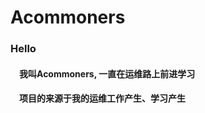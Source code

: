 # Acommoners

### Hello

#### &ensp;&ensp;我叫Acommoners, 一直在运维路上前进学习

#### &ensp;&ensp;项目的来源于我的运维工作产生、学习产生
